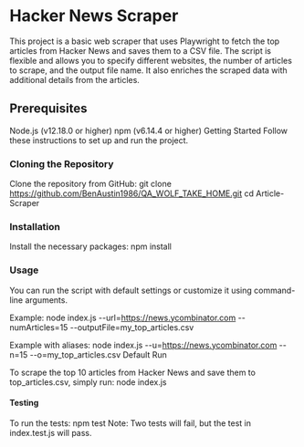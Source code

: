 # Hacker News Scraper
This project is a basic web scraper that uses Playwright to fetch the top articles from Hacker News and saves them to a CSV file. The script is flexible and allows you to specify different websites, the number of articles to scrape, and the output file name. It also enriches the scraped data with additional details from the articles.

## Prerequisites
Node.js (v12.18.0 or higher)
npm (v6.14.4 or higher)
Getting Started
Follow these instructions to set up and run the project.

### Cloning the Repository
Clone the repository from GitHub:
git clone https://github.com/BenAustin1986/QA_WOLF_TAKE_HOME.git
cd Article-Scraper

### Installation
Install the necessary packages:
npm install

### Usage
You can run the script with default settings or customize it using command-line arguments.

Example:
node index.js --url=https://news.ycombinator.com --numArticles=15 --outputFile=my_top_articles.csv

Example with aliases:
node index.js --u=https://news.ycombinator.com --n=15 --o=my_top_articles.csv
Default Run

To scrape the top 10 articles from Hacker News and save them to top_articles.csv, simply run:
node index.js

#### Testing
To run the tests:
npm test
Note: Two tests will fail, but the test in index.test.js will pass.

